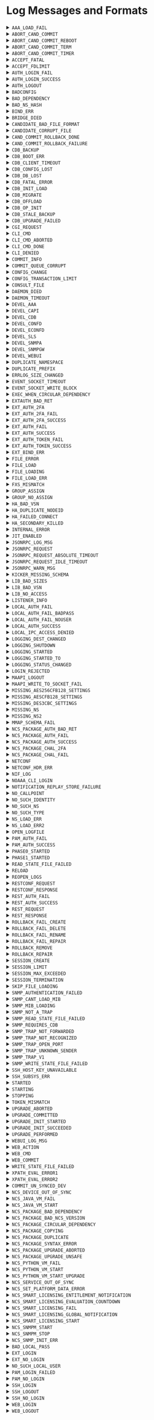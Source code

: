 # Log Messages and Formats


<details>

<summary><code>AAA_LOAD_FAIL</code></summary>

* **Severity**  
  `CRIT`
* **Description**  
  Failed to load the AAA data, it could be that an external db is misbehaving or AAA is mounted/populated badly
* **Format String**  
  `"Failed to load AAA: ~s"`

</details>


<details>

<summary><code>ABORT_CAND_COMMIT</code></summary>

* **Severity**  
  `INFO`
* **Description**  
  Aborting candidate commit, request from user, reverting configuration.
* **Format String**  
  `"Aborting candidate commit, request from user, reverting configuration."`

</details>


<details>

<summary><code>ABORT_CAND_COMMIT_REBOOT</code></summary>

* **Severity**  
  `INFO`
* **Description**  
  ConfD restarted while having a ongoing candidate commit timer, reverting configuration.
* **Format String**  
  `"ConfD restarted while having a ongoing candidate commit timer, reverting configuration."`

</details>


<details>

<summary><code>ABORT_CAND_COMMIT_TERM</code></summary>

* **Severity**  
  `INFO`
* **Description**  
  Candidate commit session terminated, reverting configuration.
* **Format String**  
  `"Candidate commit session terminated, reverting configuration."`

</details>


<details>

<summary><code>ABORT_CAND_COMMIT_TIMER</code></summary>

* **Severity**  
  `INFO`
* **Description**  
  Candidate commit timer expired, reverting configuration.
* **Format String**  
  `"Candidate commit timer expired, reverting configuration."`

</details>


<details>

<summary><code>ACCEPT_FATAL</code></summary>

* **Severity**  
  `CRIT`
* **Description**  
  ConfD encountered an OS-specific error indicating that networking support is unavailable.
* **Format String**  
  `"Fatal error for accept() - ~s"`

</details>


<details>

<summary><code>ACCEPT_FDLIMIT</code></summary>

* **Severity**  
  `CRIT`
* **Description**  
  ConfD failed to accept a connection due to reaching the process or system-wide file descriptor limit.
* **Format String**  
  `"Out of file descriptors for accept() - ~s limit reached"`

</details>


<details>

<summary><code>AUTH_LOGIN_FAIL</code></summary>

* **Severity**  
  `INFO`
* **Description**  
  A user failed to log in to ConfD.
* **Format String**  
  `"login failed via ~s from ~s with ~s: ~s"`

</details>


<details>

<summary><code>AUTH_LOGIN_SUCCESS</code></summary>

* **Severity**  
  `INFO`
* **Description**  
  A user logged into ConfD.
* **Format String**  
  `"logged in via ~s from ~s with ~s using ~s authentication"`

</details>


<details>

<summary><code>AUTH_LOGOUT</code></summary>

* **Severity**  
  `INFO`
* **Description**  
  A user was logged out from ConfD.
* **Format String**  
  `"logged out <~s> user"`

</details>


<details>

<summary><code>BADCONFIG</code></summary>

* **Severity**  
  `CRIT`
* **Description**  
  confd.conf contained bad data.
* **Format String**  
  `"Bad configuration: ~s:~s: ~s"`

</details>


<details>

<summary><code>BAD_DEPENDENCY</code></summary>

* **Severity**  
  `ERR`
* **Description**  
  A dependency was not found
* **Format String**  
  `"The dependency node '~s' for node '~s' in module '~s' does not exist"`

</details>


<details>

<summary><code>BAD_NS_HASH</code></summary>

* **Severity**  
  `CRIT`
* **Description**  
  Two namespaces have the same hash value. The namespace hashvalue MUST be unique.  You can pass the flag --nshash <value> to confdc when linking the .xso files to force another value for the namespace hash.
* **Format String**  
  `"~s"`

</details>


<details>

<summary><code>BIND_ERR</code></summary>

* **Severity**  
  `CRIT`
* **Description**  
  ConfD failed to bind to one of the internally used listen sockets.
* **Format String**  
  `"~s"`

</details>


<details>

<summary><code>BRIDGE_DIED</code></summary>

* **Severity**  
  `ERR`
* **Description**  
  ConfD is configured to start the confd_aaa_bridge and the C program died.
* **Format String**  
  `"confd_aaa_bridge died - ~s"`

</details>


<details>

<summary><code>CANDIDATE_BAD_FILE_FORMAT</code></summary>

* **Severity**  
  `WARNING`
* **Description**  
  The candidate database file has a bad format. The candidate database is reset to the empty database.
* **Format String**  
  `"Bad format found in candidate db file ~s; resetting candidate"`

</details>


<details>

<summary><code>CANDIDATE_CORRUPT_FILE</code></summary>

* **Severity**  
  `WARNING`
* **Description**  
  The candidate database file is corrupt and cannot be read. The candidate database is reset to the empty database.
* **Format String**  
  `"Corrupt candidate db file ~s; resetting candidate"`

</details>


<details>

<summary><code>CAND_COMMIT_ROLLBACK_DONE</code></summary>

* **Severity**  
  `INFO`
* **Description**  
  Candidate commit rollback done
* **Format String**  
  `"Candidate commit rollback done"`

</details>


<details>

<summary><code>CAND_COMMIT_ROLLBACK_FAILURE</code></summary>

* **Severity**  
  `ERR`
* **Description**  
  Failed to rollback candidate commit
* **Format String**  
  `"Failed to rollback candidate commit due to: ~s"`

</details>


<details>

<summary><code>CDB_BACKUP</code></summary>

* **Severity**  
  `INFO`
* **Description**  
  CDB data backed up after migration to a new storage backend.
* **Format String**  
  `"CDB: ~s backed up to ~s"`

</details>


<details>

<summary><code>CDB_BOOT_ERR</code></summary>

* **Severity**  
  `CRIT`
* **Description**  
  CDB failed to start. Some grave error in the cdb data files prevented CDB from starting - a recovery from backup is necessary.
* **Format String**  
  `"CDB boot error: ~s"`

</details>


<details>

<summary><code>CDB_CLIENT_TIMEOUT</code></summary>

* **Severity**  
  `ERR`
* **Description**  
  A CDB client failed to answer within the timeout period. The client will be disconnected.
* **Format String**  
  `"CDB client (~s) timed out, waiting for ~s"`

</details>


<details>

<summary><code>CDB_CONFIG_LOST</code></summary>

* **Severity**  
  `INFO`
* **Description**  
  CDB found it's data files but no schema file. CDB recovers by starting from an empty database.
* **Format String**  
  `"CDB: lost config, deleting DB"`

</details>


<details>

<summary><code>CDB_DB_LOST</code></summary>

* **Severity**  
  `INFO`
* **Description**  
  CDB found it's data schema file but not it's data file. CDB recovers by starting from an empty database.
* **Format String**  
  `"CDB: lost DB, deleting old config"`

</details>


<details>

<summary><code>CDB_FATAL_ERROR</code></summary>

* **Severity**  
  `CRIT`
* **Description**  
  CDB encounterad an unrecoverable error
* **Format String**  
  `"fatal error in CDB: ~s"`

</details>


<details>

<summary><code>CDB_INIT_LOAD</code></summary>

* **Severity**  
  `INFO`
* **Description**  
  CDB is processing an initialization file.
* **Format String**  
  `"CDB load: processing file: ~s"`

</details>


<details>

<summary><code>CDB_MIGRATE</code></summary>

* **Severity**  
  `INFO`
* **Description**  
  CDB data migration to a new storage backend.
* **Format String**  
  `"CDB: migrate ~s to ~s"`

</details>


<details>

<summary><code>CDB_OFFLOAD</code></summary>

* **Severity**  
  `DEBUG`
* **Description**  
  CDB data offload started.
* **Format String**  
  `"CDB: offload ~s from memory"`

</details>


<details>

<summary><code>CDB_OP_INIT</code></summary>

* **Severity**  
  `ERR`
* **Description**  
  The operational DB was deleted and re-initialized (because of upgrade or corrupt file)
* **Format String**  
  `"CDB: Operational DB re-initialized"`

</details>


<details>

<summary><code>CDB_STALE_BACKUP</code></summary>

* **Severity**  
  `INFO`
* **Description**  
  CDB backup data left on disk after migration that can be removed to free up disk space.
* **Format String**  
  `"CDB: ~s backup file(s) occupying ~sMiB, remove to free up disk space: ~s"`

</details>


<details>

<summary><code>CDB_UPGRADE_FAILED</code></summary>

* **Severity**  
  `ERR`
* **Description**  
  Automatic CDB upgrade failed. This means that the data model has been changed in a non-supported way.
* **Format String**  
  `"CDB: Upgrade failed: ~s"`

</details>


<details>

<summary><code>CGI_REQUEST</code></summary>

* **Severity**  
  `INFO`
* **Description**  
  CGI script requested.
* **Format String**  
  `"CGI: '~s' script with method ~s"`

</details>


<details>

<summary><code>CLI_CMD</code></summary>

* **Severity**  
  `INFO`
* **Description**  
  User executed a CLI command.
* **Format String**  
  `"CLI '~s'"`

</details>


<details>

<summary><code>CLI_CMD_ABORTED</code></summary>

* **Severity**  
  `INFO`
* **Description**  
  CLI command aborted.
* **Format String**  
  `"CLI aborted"`

</details>


<details>

<summary><code>CLI_CMD_DONE</code></summary>

* **Severity**  
  `INFO`
* **Description**  
  CLI command finished successfully.
* **Format String**  
  `"CLI done"`

</details>


<details>

<summary><code>CLI_DENIED</code></summary>

* **Severity**  
  `INFO`
* **Description**  
  User was denied to execute a CLI command due to permissions.
* **Format String**  
  `"CLI denied '~s'"`

</details>


<details>

<summary><code>COMMIT_INFO</code></summary>

* **Severity**  
  `INFO`
* **Description**  
  Information about configuration changes committed to the running data store.
* **Format String**  
  `"commit ~s"`

</details>


<details>

<summary><code>COMMIT_QUEUE_CORRUPT</code></summary>

* **Severity**  
  `ERR`
* **Description**  
  Failed to load commit queue. ConfD recovers by starting from an empty commit queue.
* **Format String**  
  `"Resetting commit queue due do inconsistent or corrupt data."`

</details>


<details>

<summary><code>CONFIG_CHANGE</code></summary>

* **Severity**  
  `INFO`
* **Description**  
  A change to ConfD configuration has taken place, e.g., by a reload of the configuration file
* **Format String**  
  `"ConfD configuration change: ~s"`

</details>


<details>

<summary><code>CONFIG_TRANSACTION_LIMIT</code></summary>

* **Severity**  
  `INFO`
* **Description**  
  Configuration transaction limit reached, rejected new transaction request.
* **Format String**  
  `"Configuration transaction limit of type '~s' reached, rejected new transaction request"`

</details>


<details>

<summary><code>CONSULT_FILE</code></summary>

* **Severity**  
  `INFO`
* **Description**  
  ConfD is reading its configuration file.
* **Format String**  
  `"Consulting daemon configuration file ~s"`

</details>


<details>

<summary><code>DAEMON_DIED</code></summary>

* **Severity**  
  `CRIT`
* **Description**  
  An external database daemon closed its control socket.
* **Format String**  
  `"Daemon ~s died"`

</details>


<details>

<summary><code>DAEMON_TIMEOUT</code></summary>

* **Severity**  
  `CRIT`
* **Description**  
  An external database daemon did not respond to a query.
* **Format String**  
  `"Daemon ~s timed out"`

</details>


<details>

<summary><code>DEVEL_AAA</code></summary>

* **Severity**  
  `INFO`
* **Description**  
  Developer aaa log message
* **Format String**  
  `"~s"`

</details>


<details>

<summary><code>DEVEL_CAPI</code></summary>

* **Severity**  
  `INFO`
* **Description**  
  Developer C api log message
* **Format String**  
  `"~s"`

</details>


<details>

<summary><code>DEVEL_CDB</code></summary>

* **Severity**  
  `INFO`
* **Description**  
  Developer CDB log message
* **Format String**  
  `"~s"`

</details>


<details>

<summary><code>DEVEL_CONFD</code></summary>

* **Severity**  
  `INFO`
* **Description**  
  Developer ConfD log message
* **Format String**  
  `"~s"`

</details>


<details>

<summary><code>DEVEL_ECONFD</code></summary>

* **Severity**  
  `INFO`
* **Description**  
  Developer econfd api log message
* **Format String**  
  `"~s"`

</details>


<details>

<summary><code>DEVEL_SLS</code></summary>

* **Severity**  
  `INFO`
* **Description**  
  Developer smartlicensing api log message
* **Format String**  
  `"~s"`

</details>


<details>

<summary><code>DEVEL_SNMPA</code></summary>

* **Severity**  
  `INFO`
* **Description**  
  Developer snmp agent log message
* **Format String**  
  `"~s"`

</details>


<details>

<summary><code>DEVEL_SNMPGW</code></summary>

* **Severity**  
  `INFO`
* **Description**  
  Developer snmp GW log message
* **Format String**  
  `"~s"`

</details>


<details>

<summary><code>DEVEL_WEBUI</code></summary>

* **Severity**  
  `INFO`
* **Description**  
  Developer webui log message
* **Format String**  
  `"~s"`

</details>


<details>

<summary><code>DUPLICATE_NAMESPACE</code></summary>

* **Severity**  
  `CRIT`
* **Description**  
  Duplicate namespace found.
* **Format String**  
  `"The namespace ~s is defined in both module ~s and ~s."`

</details>


<details>

<summary><code>DUPLICATE_PREFIX</code></summary>

* **Severity**  
  `CRIT`
* **Description**  
  Duplicate prefix found.
* **Format String**  
  `"The prefix ~s is defined in both ~s and ~s."`

</details>


<details>

<summary><code>ERRLOG_SIZE_CHANGED</code></summary>

* **Severity**  
  `INFO`
* **Description**  
  Notify change of log size for error log
* **Format String**  
  `"Changing size of error log (~s) to ~s (was ~s)"`

</details>


<details>

<summary><code>EVENT_SOCKET_TIMEOUT</code></summary>

* **Severity**  
  `CRIT`
* **Description**  
  An event notification subscriber did not reply within the configured timeout period
* **Format String**  
  `"Event notification subscriber with bitmask ~s timed out, waiting for ~s"`

</details>


<details>

<summary><code>EVENT_SOCKET_WRITE_BLOCK</code></summary>

* **Severity**  
  `CRIT`
* **Description**  
  Write on an event socket blocked for too long time
* **Format String**  
  `"~s"`

</details>


<details>

<summary><code>EXEC_WHEN_CIRCULAR_DEPENDENCY</code></summary>

* **Severity**  
  `WARNING`
* **Description**  
  An error occurred while evaluating a when-expression.
* **Format String**  
  `"When-expression evaluation error: circular dependency in ~s"`

</details>


<details>

<summary><code>EXTAUTH_BAD_RET</code></summary>

* **Severity**  
  `ERR`
* **Description**  
  Authentication is external and the external program returned badly formatted data.
* **Format String**  
  `"External auth program (user=~s) ret bad output: ~s"`

</details>


<details>

<summary><code>EXT_AUTH_2FA</code></summary>

* **Severity**  
  `INFO`
* **Description**  
  External challenge sent to a user.
* **Format String**  
  `"external challenge sent to ~s from ~s with ~s"`

</details>


<details>

<summary><code>EXT_AUTH_2FA_FAIL</code></summary>

* **Severity**  
  `INFO`
* **Description**  
  External challenge authentication failed for a user.
* **Format String**  
  `"external challenge authentication failed via ~s from ~s with ~s: ~s"`

</details>


<details>

<summary><code>EXT_AUTH_2FA_SUCCESS</code></summary>

* **Severity**  
  `INFO`
* **Description**  
  An external challenge authenticated user logged in.
* **Format String**  
  `"external challenge authentication succeeded via ~s from ~s with ~s, member of groups: ~s~s"`

</details>


<details>

<summary><code>EXT_AUTH_FAIL</code></summary>

* **Severity**  
  `INFO`
* **Description**  
  External authentication failed for a user.
* **Format String**  
  `"external authentication failed via ~s from ~s with ~s: ~s"`

</details>


<details>

<summary><code>EXT_AUTH_SUCCESS</code></summary>

* **Severity**  
  `INFO`
* **Description**  
  An externally authenticated user logged in.
* **Format String**  
  `"external authentication succeeded via ~s from ~s with ~s, member of groups: ~s~s"`

</details>


<details>

<summary><code>EXT_AUTH_TOKEN_FAIL</code></summary>

* **Severity**  
  `INFO`
* **Description**  
  External token authentication failed for a user.
* **Format String**  
  `"external token authentication failed via ~s from ~s with ~s: ~s"`

</details>


<details>

<summary><code>EXT_AUTH_TOKEN_SUCCESS</code></summary>

* **Severity**  
  `INFO`
* **Description**  
  An externally token authenticated user logged in.
* **Format String**  
  `"external token authentication succeeded via ~s from ~s with ~s, member of groups: ~s~s"`

</details>


<details>

<summary><code>EXT_BIND_ERR</code></summary>

* **Severity**  
  `CRIT`
* **Description**  
  ConfD failed to bind to one of the externally visible listen sockets.
* **Format String**  
  `"~s"`

</details>


<details>

<summary><code>FILE_ERROR</code></summary>

* **Severity**  
  `CRIT`
* **Description**  
  File error
* **Format String**  
  `"~s: ~s"`

</details>


<details>

<summary><code>FILE_LOAD</code></summary>

* **Severity**  
  `DEBUG`
* **Description**  
  System loaded a file.
* **Format String**  
  `"Loaded file ~s"`

</details>


<details>

<summary><code>FILE_LOADING</code></summary>

* **Severity**  
  `DEBUG`
* **Description**  
  System starts to load a file.
* **Format String**  
  `"Loading file ~s"`

</details>


<details>

<summary><code>FILE_LOAD_ERR</code></summary>

* **Severity**  
  `CRIT`
* **Description**  
  System tried to load a file in its load path and failed.
* **Format String**  
  `"Failed to load file ~s: ~s"`

</details>


<details>

<summary><code>FXS_MISMATCH</code></summary>

* **Severity**  
  `ERR`
* **Description**  
  A secondary connected to a primary where the fxs files are different
* **Format String**  
  `"Fxs mismatch, secondary is not allowed"`

</details>


<details>

<summary><code>GROUP_ASSIGN</code></summary>

* **Severity**  
  `INFO`
* **Description**  
  A user was assigned to a set of groups.
* **Format String**  
  `"assigned to groups: ~s"`

</details>


<details>

<summary><code>GROUP_NO_ASSIGN</code></summary>

* **Severity**  
  `INFO`
* **Description**  
  A user was logged in but wasn't assigned to any groups at all.
* **Format String**  
  `"Not assigned to any groups - all access is denied"`

</details>


<details>

<summary><code>HA_BAD_VSN</code></summary>

* **Severity**  
  `ERR`
* **Description**  
  A secondary connected to a primary with an incompatible HA protocol version
* **Format String**  
  `"Incompatible HA version (~s, expected ~s), secondary is not allowed"`

</details>


<details>

<summary><code>HA_DUPLICATE_NODEID</code></summary>

* **Severity**  
  `ERR`
* **Description**  
  A secondary arrived with a node id which already exists
* **Format String**  
  `"Nodeid ~s already exists"`

</details>


<details>

<summary><code>HA_FAILED_CONNECT</code></summary>

* **Severity**  
  `ERR`
* **Description**  
  An attempted library become secondary call failed because the secondary couldn't connect to the primary
* **Format String**  
  `"Failed to connect to primary: ~s"`

</details>


<details>

<summary><code>HA_SECONDARY_KILLED</code></summary>

* **Severity**  
  `ERR`
* **Description**  
  A secondary node didn't produce its ticks
* **Format String**  
  `"Secondary ~s killed due to no ticks"`

</details>


<details>

<summary><code>INTERNAL_ERROR</code></summary>

* **Severity**  
  `CRIT`
* **Description**  
  A ConfD internal error - should be reported to support@tail-f.com.
* **Format String**  
  `"Internal error: ~s"`

</details>


<details>

<summary><code>JIT_ENABLED</code></summary>

* **Severity**  
  `INFO`
* **Description**  
  Show if JIT is enabled.
* **Format String**  
  `"JIT ~s"`

</details>


<details>

<summary><code>JSONRPC_LOG_MSG</code></summary>

* **Severity**  
  `INFO`
* **Description**  
  JSON-RPC traffic log message
* **Format String**  
  `"JSON-RPC traffic log: ~s"`

</details>


<details>

<summary><code>JSONRPC_REQUEST</code></summary>

* **Severity**  
  `INFO`
* **Description**  
  JSON-RPC method requested.
* **Format String**  
  `"JSON-RPC: '~s' with JSON params ~s"`

</details>


<details>

<summary><code>JSONRPC_REQUEST_ABSOLUTE_TIMEOUT</code></summary>

* **Severity**  
  `INFO`
* **Description**  
  JSON-RPC absolute timeout.
* **Format String**  
  `"Stopping session due to absolute timeout: ~s"`

</details>


<details>

<summary><code>JSONRPC_REQUEST_IDLE_TIMEOUT</code></summary>

* **Severity**  
  `INFO`
* **Description**  
  JSON-RPC idle timeout.
* **Format String**  
  `"Stopping session due to idle timeout: ~s"`

</details>


<details>

<summary><code>JSONRPC_WARN_MSG</code></summary>

* **Severity**  
  `WARNING`
* **Description**  
  JSON-RPC warning message
* **Format String**  
  `"JSON-RPC warning: ~s"`

</details>


<details>

<summary><code>KICKER_MISSING_SCHEMA</code></summary>

* **Severity**  
  `INFO`
* **Description**  
  Failed to load kicker schema
* **Format String**  
  `"Failed to load kicker schema"`

</details>


<details>

<summary><code>LIB_BAD_SIZES</code></summary>

* **Severity**  
  `ERR`
* **Description**  
  An application connecting to ConfD used a library version that can't handle the depth and number of keys used by the data model.
* **Format String**  
  `"Got connect from library with insufficient keypath depth/keys support (~s/~s, needs ~s/~s)"`

</details>


<details>

<summary><code>LIB_BAD_VSN</code></summary>

* **Severity**  
  `ERR`
* **Description**  
  An application connecting to ConfD used a library version that doesn't match the ConfD version (e.g. old version of the client library).
* **Format String**  
  `"Got library connect from wrong version (~s, expected ~s)"`

</details>


<details>

<summary><code>LIB_NO_ACCESS</code></summary>

* **Severity**  
  `ERR`
* **Description**  
  Access check failure occurred when an application connected to ConfD.
* **Format String**  
  `"Got library connect with failed access check: ~s"`

</details>


<details>

<summary><code>LISTENER_INFO</code></summary>

* **Severity**  
  `INFO`
* **Description**  
  ConfD starts or stops to listen for incoming connections.
* **Format String**  
  `"~s to listen for ~s on ~s:~s"`

</details>


<details>

<summary><code>LOCAL_AUTH_FAIL</code></summary>

* **Severity**  
  `INFO`
* **Description**  
  Authentication for a locally configured user failed.
* **Format String**  
  `"local authentication failed via ~s from ~s with ~s: ~s"`

</details>


<details>

<summary><code>LOCAL_AUTH_FAIL_BADPASS</code></summary>

* **Severity**  
  `INFO`
* **Description**  
  Authentication for a locally configured user failed due to providing bad password.
* **Format String**  
  `"local authentication failed via ~s from ~s with ~s: ~s"`

</details>


<details>

<summary><code>LOCAL_AUTH_FAIL_NOUSER</code></summary>

* **Severity**  
  `INFO`
* **Description**  
  Authentication for a locally configured user failed due to user not found.
* **Format String**  
  `"local authentication failed via ~s from ~s with ~s: ~s"`

</details>


<details>

<summary><code>LOCAL_AUTH_SUCCESS</code></summary>

* **Severity**  
  `INFO`
* **Description**  
  A locally authenticated user logged in.
* **Format String**  
  `"local authentication succeeded via ~s from ~s with ~s, member of groups: ~s"`

</details>


<details>

<summary><code>LOCAL_IPC_ACCESS_DENIED</code></summary>

* **Severity**  
  `INFO`
* **Description**  
  Local IPC access denied for user.
* **Format String**  
  `"Local IPC access denied for user ~s connecting from ~s"`

</details>


<details>

<summary><code>LOGGING_DEST_CHANGED</code></summary>

* **Severity**  
  `INFO`
* **Description**  
  The target logfile will change to another file
* **Format String**  
  `"Changing destination of ~s log to ~s"`

</details>


<details>

<summary><code>LOGGING_SHUTDOWN</code></summary>

* **Severity**  
  `INFO`
* **Description**  
  Logging subsystem terminating
* **Format String**  
  `"Daemon logging terminating, reason: ~s"`

</details>


<details>

<summary><code>LOGGING_STARTED</code></summary>

* **Severity**  
  `INFO`
* **Description**  
  Logging subsystem started
* **Format String**  
  `"Daemon logging started"`

</details>


<details>

<summary><code>LOGGING_STARTED_TO</code></summary>

* **Severity**  
  `INFO`
* **Description**  
  Write logs for a subsystem to a specific file
* **Format String**  
  `"Writing ~s log to ~s"`

</details>


<details>

<summary><code>LOGGING_STATUS_CHANGED</code></summary>

* **Severity**  
  `INFO`
* **Description**  
  Notify a change of logging status (enabled/disabled) for a subsystem
* **Format String**  
  `"~s ~s log"`

</details>


<details>

<summary><code>LOGIN_REJECTED</code></summary>

* **Severity**  
  `INFO`
* **Description**  
  Authentication for a user was rejected by application callback.
* **Format String**  
  `"~s"`

</details>


<details>

<summary><code>MAAPI_LOGOUT</code></summary>

* **Severity**  
  `INFO`
* **Description**  
  A maapi user was logged out.
* **Format String**  
  `"Logged out from maapi ctx=~s (~s)"`

</details>


<details>

<summary><code>MAAPI_WRITE_TO_SOCKET_FAIL</code></summary>

* **Severity**  
  `INFO`
* **Description**  
  maapi failed to write to a socket.
* **Format String**  
  `"maapi server failed to write to a socket. Op: ~s Ecode: ~s Error: ~s~s"`

</details>


<details>

<summary><code>MISSING_AES256CFB128_SETTINGS</code></summary>

* **Severity**  
  `ERR`
* **Description**  
  AES256CFB128 keys were not found in confd.conf
* **Format String**  
  `"AES256CFB128 keys were not found in confd.conf"`

</details>


<details>

<summary><code>MISSING_AESCFB128_SETTINGS</code></summary>

* **Severity**  
  `ERR`
* **Description**  
  AESCFB128 keys were not found in confd.conf
* **Format String**  
  `"AESCFB128 keys were not found in confd.conf"`

</details>


<details>

<summary><code>MISSING_DES3CBC_SETTINGS</code></summary>

* **Severity**  
  `ERR`
* **Description**  
  DES3CBC keys were not found in confd.conf
* **Format String**  
  `"DES3CBC keys were not found in confd.conf"`

</details>


<details>

<summary><code>MISSING_NS</code></summary>

* **Severity**  
  `CRIT`
* **Description**  
  While validating the consistency of the config - a required namespace was missing.
* **Format String**  
  `"The namespace ~s could not be found in the loadPath."`

</details>


<details>

<summary><code>MISSING_NS2</code></summary>

* **Severity**  
  `CRIT`
* **Description**  
  While validating the consistency of the config - a required namespace was missing.
* **Format String**  
  `"The namespace ~s (referenced by ~s) could not be found in the loadPath."`

</details>


<details>

<summary><code>MMAP_SCHEMA_FAIL</code></summary>

* **Severity**  
  `ERR`
* **Description**  
  Failed to setup the shared memory schema
* **Format String**  
  `"Failed to setup the shared memory schema"`

</details>


<details>

<summary><code>NCS_PACKAGE_AUTH_BAD_RET</code></summary>

* **Severity**  
  `ERR`
* **Description**  
  Package authentication program returned badly formatted data.
* **Format String**  
  `"package authentication using ~s program ret bad output: ~s"`

</details>


<details>

<summary><code>NCS_PACKAGE_AUTH_FAIL</code></summary>

* **Severity**  
  `INFO`
* **Description**  
  Package authentication failed.
* **Format String**  
  `"package authentication using ~s failed via ~s from ~s with ~s: ~s"`

</details>


<details>

<summary><code>NCS_PACKAGE_AUTH_SUCCESS</code></summary>

* **Severity**  
  `INFO`
* **Description**  
  A package authenticated user logged in.
* **Format String**  
  `"package authentication using ~s succeeded via ~s from ~s with ~s, member of groups: ~s~s"`

</details>


<details>

<summary><code>NCS_PACKAGE_CHAL_2FA</code></summary>

* **Severity**  
  `INFO`
* **Description**  
  Package authentication challenge sent to a user.
* **Format String**  
  `"package authentication challenge sent to ~s from ~s with ~s"`

</details>


<details>

<summary><code>NCS_PACKAGE_CHAL_FAIL</code></summary>

* **Severity**  
  `INFO`
* **Description**  
  Package authentication challenge failed.
* **Format String**  
  `"package authentication challenge using ~s failed via ~s from ~s with ~s: ~s"`

</details>


<details>

<summary><code>NETCONF</code></summary>

* **Severity**  
  `INFO`
* **Description**  
  NETCONF traffic log message
* **Format String**  
  `"~s"`

</details>


<details>

<summary><code>NETCONF_HDR_ERR</code></summary>

* **Severity**  
  `ERR`
* **Description**  
  The cleartext header indicating user and groups was badly formatted.
* **Format String**  
  `"Got bad NETCONF TCP header"`

</details>


<details>

<summary><code>NIF_LOG</code></summary>

* **Severity**  
  `INFO`
* **Description**  
  Log message from NIF code.
* **Format String**  
  `"~s: ~s"`

</details>


<details>

<summary><code>NOAAA_CLI_LOGIN</code></summary>

* **Severity**  
  `INFO`
* **Description**  
  A user used the --noaaa flag to confd_cli
* **Format String**  
  `"logged in from the CLI with aaa disabled"`

</details>


<details>

<summary><code>NOTIFICATION_REPLAY_STORE_FAILURE</code></summary>

* **Severity**  
  `CRIT`
* **Description**  
  A failure occurred in the builtin notification replay store
* **Format String**  
  `"~s"`

</details>


<details>

<summary><code>NO_CALLPOINT</code></summary>

* **Severity**  
  `CRIT`
* **Description**  
  ConfD tried to populate an XML tree but no code had registered under the relevant callpoint.
* **Format String**  
  `"no registration found for callpoint ~s of type=~s"`

</details>


<details>

<summary><code>NO_SUCH_IDENTITY</code></summary>

* **Severity**  
  `CRIT`
* **Description**  
  The fxs file with the base identity is not loaded
* **Format String**  
  `"The identity ~s in namespace ~s refers to a non-existing base identity ~s in namespace ~s"`

</details>


<details>

<summary><code>NO_SUCH_NS</code></summary>

* **Severity**  
  `CRIT`
* **Description**  
  A nonexistent namespace was referred to. Typically this means that a .fxs was missing from the loadPath.
* **Format String**  
  `"No such namespace ~s, used by ~s"`

</details>


<details>

<summary><code>NO_SUCH_TYPE</code></summary>

* **Severity**  
  `CRIT`
* **Description**  
  A nonexistent type was referred to from a ns. Typically this means that a bad version of an .fxs file was found in the loadPath.
* **Format String**  
  `"No such simpleType '~s' in ~s, used by ~s"`

</details>


<details>

<summary><code>NS_LOAD_ERR</code></summary>

* **Severity**  
  `CRIT`
* **Description**  
  System tried to process a loaded namespace and failed.
* **Format String**  
  `"Failed to process namespace ~s: ~s"`

</details>


<details>

<summary><code>NS_LOAD_ERR2</code></summary>

* **Severity**  
  `CRIT`
* **Description**  
  System tried to process a loaded namespace and failed.
* **Format String**  
  `"Failed to process namespaces: ~s"`

</details>


<details>

<summary><code>OPEN_LOGFILE</code></summary>

* **Severity**  
  `INFO`
* **Description**  
  Indicate target file for certain type of logging
* **Format String**  
  `"Logging subsystem, opening log file '~s' for ~s"`

</details>


<details>

<summary><code>PAM_AUTH_FAIL</code></summary>

* **Severity**  
  `INFO`
* **Description**  
  A user failed to authenticate through PAM.
* **Format String**  
  `"PAM authentication failed via ~s from ~s with ~s: phase ~s, ~s"`

</details>


<details>

<summary><code>PAM_AUTH_SUCCESS</code></summary>

* **Severity**  
  `INFO`
* **Description**  
  A PAM authenticated user logged in.
* **Format String**  
  `"pam authentication succeeded via ~s from ~s with ~s"`

</details>


<details>

<summary><code>PHASE0_STARTED</code></summary>

* **Severity**  
  `INFO`
* **Description**  
  ConfD has just started its start phase 0.
* **Format String**  
  `"ConfD phase0 started"`

</details>


<details>

<summary><code>PHASE1_STARTED</code></summary>

* **Severity**  
  `INFO`
* **Description**  
  ConfD has just started its start phase 1.
* **Format String**  
  `"ConfD phase1 started"`

</details>


<details>

<summary><code>READ_STATE_FILE_FAILED</code></summary>

* **Severity**  
  `CRIT`
* **Description**  
  Reading of a state file failed
* **Format String**  
  `"Reading state file failed: ~s: ~s (~s)"`

</details>


<details>

<summary><code>RELOAD</code></summary>

* **Severity**  
  `INFO`
* **Description**  
  Reload of daemon configuration has been initiated.
* **Format String**  
  `"Reloading daemon configuration."`

</details>


<details>

<summary><code>REOPEN_LOGS</code></summary>

* **Severity**  
  `INFO`
* **Description**  
  Logging subsystem, reopening log files
* **Format String**  
  `"Logging subsystem, reopening log files"`

</details>


<details>

<summary><code>RESTCONF_REQUEST</code></summary>

* **Severity**  
  `INFO`
* **Description**  
  RESTCONF request
* **Format String**  
  `"RESTCONF: request with ~s: ~s"`

</details>


<details>

<summary><code>RESTCONF_RESPONSE</code></summary>

* **Severity**  
  `INFO`
* **Description**  
  RESTCONF response
* **Format String**  
  `"RESTCONF: response with ~s: ~s duration ~s us"`

</details>


<details>

<summary><code>REST_AUTH_FAIL</code></summary>

* **Severity**  
  `INFO`
* **Description**  
  Rest authentication for a user failed.
* **Format String**  
  `"rest authentication failed from ~s"`

</details>


<details>

<summary><code>REST_AUTH_SUCCESS</code></summary>

* **Severity**  
  `INFO`
* **Description**  
  A rest authenticated user logged in.
* **Format String**  
  `"rest authentication succeeded from ~s , member of groups: ~s"`

</details>


<details>

<summary><code>REST_REQUEST</code></summary>

* **Severity**  
  `INFO`
* **Description**  
  REST request
* **Format String**  
  `"REST: request with ~s: ~s"`

</details>


<details>

<summary><code>REST_RESPONSE</code></summary>

* **Severity**  
  `INFO`
* **Description**  
  REST response
* **Format String**  
  `"REST: response with ~s: ~s duration ~s ms"`

</details>


<details>

<summary><code>ROLLBACK_FAIL_CREATE</code></summary>

* **Severity**  
  `ERR`
* **Description**  
  Error while creating rollback file.
* **Format String**  
  `"Error while creating rollback file: ~s: ~s"`

</details>


<details>

<summary><code>ROLLBACK_FAIL_DELETE</code></summary>

* **Severity**  
  `ERR`
* **Description**  
  Failed to delete rollback file.
* **Format String**  
  `"Failed to delete rollback file ~s: ~s"`

</details>


<details>

<summary><code>ROLLBACK_FAIL_RENAME</code></summary>

* **Severity**  
  `ERR`
* **Description**  
  Failed to rename rollback file.
* **Format String**  
  `"Failed to rename rollback file ~s to ~s: ~s"`

</details>


<details>

<summary><code>ROLLBACK_FAIL_REPAIR</code></summary>

* **Severity**  
  `ERR`
* **Description**  
  Failed to repair rollback files.
* **Format String**  
  `"Failed to repair rollback files."`

</details>


<details>

<summary><code>ROLLBACK_REMOVE</code></summary>

* **Severity**  
  `INFO`
* **Description**  
  Found half created rollback0 file - removing and creating new.
* **Format String**  
  `"Found half created rollback0 file - removing and creating new"`

</details>


<details>

<summary><code>ROLLBACK_REPAIR</code></summary>

* **Severity**  
  `INFO`
* **Description**  
  Found half created rollback0 file - repairing.
* **Format String**  
  `"Found half created rollback0 file - repairing"`

</details>


<details>

<summary><code>SESSION_CREATE</code></summary>

* **Severity**  
  `INFO`
* **Description**  
  A new user session was created
* **Format String**  
  `"created new session via ~s from ~s with ~s"`

</details>


<details>

<summary><code>SESSION_LIMIT</code></summary>

* **Severity**  
  `INFO`
* **Description**  
  Session limit reached, rejected new session request.
* **Format String**  
  `"Session limit of type '~s' reached, rejected new session request"`

</details>


<details>

<summary><code>SESSION_MAX_EXCEEDED</code></summary>

* **Severity**  
  `INFO`
* **Description**  
  A user failed to create a new user sessions due to exceeding sessions limits
* **Format String**  
  `"could not create new session via ~s from ~s with ~s due to session limits"`

</details>


<details>

<summary><code>SESSION_TERMINATION</code></summary>

* **Severity**  
  `INFO`
* **Description**  
  A user session was terminated due to specified reason
* **Format String**  
  `"terminated session (reason: ~s)"`

</details>


<details>

<summary><code>SKIP_FILE_LOADING</code></summary>

* **Severity**  
  `DEBUG`
* **Description**  
  System skips a file.
* **Format String**  
  `"Skipping file ~s: ~s"`

</details>


<details>

<summary><code>SNMP_AUTHENTICATION_FAILED</code></summary>

* **Severity**  
  `INFO`
* **Description**  
  An SNMP authentication failed.
* **Format String**  
  `"SNMP authentication failed: ~s"`

</details>


<details>

<summary><code>SNMP_CANT_LOAD_MIB</code></summary>

* **Severity**  
  `CRIT`
* **Description**  
  The SNMP Agent failed to load a MIB file
* **Format String**  
  `"Can't load MIB file: ~s"`

</details>


<details>

<summary><code>SNMP_MIB_LOADING</code></summary>

* **Severity**  
  `DEBUG`
* **Description**  
  SNMP Agent loading a MIB file
* **Format String**  
  `"Loading MIB: ~s"`

</details>


<details>

<summary><code>SNMP_NOT_A_TRAP</code></summary>

* **Severity**  
  `INFO`
* **Description**  
  An UDP package was received on the trap receiving port, but it's not an SNMP trap.
* **Format String**  
  `"SNMP gateway: Non-trap received from ~s"`

</details>


<details>

<summary><code>SNMP_READ_STATE_FILE_FAILED</code></summary>

* **Severity**  
  `CRIT`
* **Description**  
  Read SNMP agent state file failed
* **Format String**  
  `"Read state file failed: ~s: ~s"`

</details>


<details>

<summary><code>SNMP_REQUIRES_CDB</code></summary>

* **Severity**  
  `WARNING`
* **Description**  
  The SNMP agent requires CDB to be enabled in order to be started.
* **Format String**  
  `"Can't start SNMP. CDB is not enabled"`

</details>


<details>

<summary><code>SNMP_TRAP_NOT_FORWARDED</code></summary>

* **Severity**  
  `INFO`
* **Description**  
  An SNMP trap was to be forwarded, but couldn't be.
* **Format String**  
  `"SNMP gateway: Can't forward trap from ~s; ~s"`

</details>


<details>

<summary><code>SNMP_TRAP_NOT_RECOGNIZED</code></summary>

* **Severity**  
  `INFO`
* **Description**  
  An SNMP trap was received on the trap receiving port, but its definition is not known
* **Format String**  
  `"SNMP gateway: Can't forward trap with OID ~s from ~s; There is no notification with this OID in the loaded models."`

</details>


<details>

<summary><code>SNMP_TRAP_OPEN_PORT</code></summary>

* **Severity**  
  `ERR`
* **Description**  
  The port for listening to SNMP traps could not be opened.
* **Format String**  
  `"SNMP gateway: Can't open trap listening port ~s: ~s"`

</details>


<details>

<summary><code>SNMP_TRAP_UNKNOWN_SENDER</code></summary>

* **Severity**  
  `INFO`
* **Description**  
  An SNMP trap was to be forwarded, but the sender was not listed in confd.conf.
* **Format String**  
  `"SNMP gateway: Not forwarding trap from ~s; the sender is not recognized"`

</details>


<details>

<summary><code>SNMP_TRAP_V1</code></summary>

* **Severity**  
  `INFO`
* **Description**  
  An SNMP v1 trap was received on the trap receiving port, but forwarding v1 traps is not supported.
* **Format String**  
  `"SNMP gateway: V1 trap received from ~s"`

</details>


<details>

<summary><code>SNMP_WRITE_STATE_FILE_FAILED</code></summary>

* **Severity**  
  `WARNING`
* **Description**  
  Write SNMP agent state file failed
* **Format String**  
  `"Write state file failed: ~s: ~s"`

</details>


<details>

<summary><code>SSH_HOST_KEY_UNAVAILABLE</code></summary>

* **Severity**  
  `ERR`
* **Description**  
  No SSH host keys available.
* **Format String**  
  `"No SSH host keys available"`

</details>


<details>

<summary><code>SSH_SUBSYS_ERR</code></summary>

* **Severity**  
  `INFO`
* **Description**  
  Typically errors where the client doesn't properly send the \"subsystem\" command.
* **Format String**  
  `"ssh protocol subsys - ~s"`

</details>


<details>

<summary><code>STARTED</code></summary>

* **Severity**  
  `INFO`
* **Description**  
  ConfD has started.
* **Format String**  
  `"ConfD started vsn: ~s"`

</details>


<details>

<summary><code>STARTING</code></summary>

* **Severity**  
  `INFO`
* **Description**  
  ConfD is starting.
* **Format String**  
  `"Starting ConfD vsn: ~s"`

</details>


<details>

<summary><code>STOPPING</code></summary>

* **Severity**  
  `INFO`
* **Description**  
  ConfD is stopping (due to e.g. confd --stop).
* **Format String**  
  `"ConfD stopping (~s)"`

</details>


<details>

<summary><code>TOKEN_MISMATCH</code></summary>

* **Severity**  
  `ERR`
* **Description**  
  A secondary connected to a primary with a bad auth token
* **Format String**  
  `"Token mismatch, secondary is not allowed"`

</details>


<details>

<summary><code>UPGRADE_ABORTED</code></summary>

* **Severity**  
  `INFO`
* **Description**  
  In-service upgrade was aborted.
* **Format String**  
  `"Upgrade aborted"`

</details>


<details>

<summary><code>UPGRADE_COMMITTED</code></summary>

* **Severity**  
  `INFO`
* **Description**  
  In-service upgrade was committed.
* **Format String**  
  `"Upgrade committed"`

</details>


<details>

<summary><code>UPGRADE_INIT_STARTED</code></summary>

* **Severity**  
  `INFO`
* **Description**  
  In-service upgrade initialization has started.
* **Format String**  
  `"Upgrade init started"`

</details>


<details>

<summary><code>UPGRADE_INIT_SUCCEEDED</code></summary>

* **Severity**  
  `INFO`
* **Description**  
  In-service upgrade initialization succeeded.
* **Format String**  
  `"Upgrade init succeeded"`

</details>


<details>

<summary><code>UPGRADE_PERFORMED</code></summary>

* **Severity**  
  `INFO`
* **Description**  
  In-service upgrade has been performed (not committed yet).
* **Format String**  
  `"Upgrade performed"`

</details>


<details>

<summary><code>WEBUI_LOG_MSG</code></summary>

* **Severity**  
  `INFO`
* **Description**  
  WebUI access log message
* **Format String**  
  `"WebUI access log: ~s"`

</details>


<details>

<summary><code>WEB_ACTION</code></summary>

* **Severity**  
  `INFO`
* **Description**  
  User executed a Web UI action.
* **Format String**  
  `"WebUI action '~s'"`

</details>


<details>

<summary><code>WEB_CMD</code></summary>

* **Severity**  
  `INFO`
* **Description**  
  User executed a Web UI command.
* **Format String**  
  `"WebUI cmd '~s'"`

</details>


<details>

<summary><code>WEB_COMMIT</code></summary>

* **Severity**  
  `INFO`
* **Description**  
  User performed Web UI commit.
* **Format String**  
  `"WebUI commit ~s"`

</details>


<details>

<summary><code>WRITE_STATE_FILE_FAILED</code></summary>

* **Severity**  
  `CRIT`
* **Description**  
  Writing of a state file failed
* **Format String**  
  `"Writing state file failed: ~s: ~s (~s)"`

</details>


<details>

<summary><code>XPATH_EVAL_ERROR1</code></summary>

* **Severity**  
  `WARNING`
* **Description**  
  An error occurred while evaluating an XPath expression.
* **Format String**  
  `"XPath evaluation error: ~s for ~s"`

</details>


<details>

<summary><code>XPATH_EVAL_ERROR2</code></summary>

* **Severity**  
  `WARNING`
* **Description**  
  An error occurred while evaluating an XPath expression.
* **Format String**  
  `"XPath evaluation error: '~s' resulted in ~s for ~s"`

</details>


<details>

<summary><code>COMMIT_UN_SYNCED_DEV</code></summary>

* **Severity**  
  `INFO`
* **Description**  
  Data was committed toward a device with bad or unknown sync state
* **Format String**  
  `"Committed data towards device ~s which is out of sync"`

</details>


<details>

<summary><code>NCS_DEVICE_OUT_OF_SYNC</code></summary>

* **Severity**  
  `INFO`
* **Description**  
  A check-sync action reported out-of-sync for a device
* **Format String**  
  `"NCS device-out-of-sync Device '~s' Info '~s'"`

</details>


<details>

<summary><code>NCS_JAVA_VM_FAIL</code></summary>

* **Severity**  
  `ERR`
* **Description**  
  The NCS Java VM failure/timeout
* **Format String**  
  `"The NCS Java VM ~s"`

</details>


<details>

<summary><code>NCS_JAVA_VM_START</code></summary>

* **Severity**  
  `INFO`
* **Description**  
  Starting the NCS Java VM
* **Format String**  
  `"Starting the NCS Java VM"`

</details>


<details>

<summary><code>NCS_PACKAGE_BAD_DEPENDENCY</code></summary>

* **Severity**  
  `CRIT`
* **Description**  
  Bad NCS package dependency
* **Format String**  
  `"Failed to load NCS package: ~s; required package ~s of version ~s is not present (found ~s)"`

</details>


<details>

<summary><code>NCS_PACKAGE_BAD_NCS_VERSION</code></summary>

* **Severity**  
  `CRIT`
* **Description**  
  Bad NCS version for package
* **Format String**  
  `"Failed to load NCS package: ~s; requires NCS version ~s"`

</details>


<details>

<summary><code>NCS_PACKAGE_CIRCULAR_DEPENDENCY</code></summary>

* **Severity**  
  `CRIT`
* **Description**  
  Circular NCS package dependency
* **Format String**  
  `"Failed to load NCS package: ~s; circular dependency found"`

</details>


<details>

<summary><code>NCS_PACKAGE_COPYING</code></summary>

* **Severity**  
  `DEBUG`
* **Description**  
  A package is copied from the load path to private directory
* **Format String**  
  `"Copying NCS package from ~s to ~s"`

</details>


<details>

<summary><code>NCS_PACKAGE_DUPLICATE</code></summary>

* **Severity**  
  `CRIT`
* **Description**  
  Duplicate package found
* **Format String**  
  `"Failed to load duplicate NCS package ~s: (~s)"`

</details>


<details>

<summary><code>NCS_PACKAGE_SYNTAX_ERROR</code></summary>

* **Severity**  
  `CRIT`
* **Description**  
  Syntax error in package file
* **Format String**  
  `"Failed to load NCS package: ~s; syntax error in package file"`

</details>


<details>

<summary><code>NCS_PACKAGE_UPGRADE_ABORTED</code></summary>

* **Severity**  
  `CRIT`
* **Description**  
  The CDB upgrade was aborted implying that CDB is untouched. However the package state is changed
* **Format String**  
  `"NCS package upgrade failed with reason '~s'"`

</details>


<details>

<summary><code>NCS_PACKAGE_UPGRADE_UNSAFE</code></summary>

* **Severity**  
  `CRIT`
* **Description**  
  Package upgrade has been aborted due to warnings.
* **Format String**  
  `"NCS package upgrade has been aborted due to warnings:\n~s"`

</details>


<details>

<summary><code>NCS_PYTHON_VM_FAIL</code></summary>

* **Severity**  
  `ERR`
* **Description**  
  The NCS Python VM failure/timeout
* **Format String**  
  `"The NCS Python VM ~s"`

</details>


<details>

<summary><code>NCS_PYTHON_VM_START</code></summary>

* **Severity**  
  `INFO`
* **Description**  
  Starting the named NCS Python VM
* **Format String**  
  `"Starting the NCS Python VM ~s"`

</details>


<details>

<summary><code>NCS_PYTHON_VM_START_UPGRADE</code></summary>

* **Severity**  
  `INFO`
* **Description**  
  Starting a Python VM to run upgrade code
* **Format String**  
  `"Starting upgrade of NCS Python package ~s"`

</details>


<details>

<summary><code>NCS_SERVICE_OUT_OF_SYNC</code></summary>

* **Severity**  
  `INFO`
* **Description**  
  A check-sync action reported out-of-sync for a service
* **Format String**  
  `"NCS service-out-of-sync Service '~s' Info '~s'"`

</details>


<details>

<summary><code>NCS_SET_PLATFORM_DATA_ERROR</code></summary>

* **Severity**  
  `ERR`
* **Description**  
  The device failed to set the platform operational data at connect
* **Format String**  
  `"NCS Device '~s' failed to set platform data Info '~s'"`

</details>


<details>

<summary><code>NCS_SMART_LICENSING_ENTITLEMENT_NOTIFICATION</code></summary>

* **Severity**  
  `INFO`
* **Description**  
  Smart Licensing Entitlement Notification
* **Format String**  
  `"Smart Licensing Entitlement Notification: ~s"`

</details>


<details>

<summary><code>NCS_SMART_LICENSING_EVALUATION_COUNTDOWN</code></summary>

* **Severity**  
  `INFO`
* **Description**  
  Smart Licensing evaluation time remaining
* **Format String**  
  `"Smart Licensing evaluation time remaining: ~s"`

</details>


<details>

<summary><code>NCS_SMART_LICENSING_FAIL</code></summary>

* **Severity**  
  `INFO`
* **Description**  
  The NCS Smart Licensing Java VM failure/timeout
* **Format String**  
  `"The NCS Smart Licensing Java VM ~s"`

</details>


<details>

<summary><code>NCS_SMART_LICENSING_GLOBAL_NOTIFICATION</code></summary>

* **Severity**  
  `INFO`
* **Description**  
  Smart Licensing Global Notification
* **Format String**  
  `"Smart Licensing Global Notification: ~s"`

</details>


<details>

<summary><code>NCS_SMART_LICENSING_START</code></summary>

* **Severity**  
  `INFO`
* **Description**  
  Starting the NCS Smart Licensing Java VM
* **Format String**  
  `"Starting the NCS Smart Licensing Java VM"`

</details>


<details>

<summary><code>NCS_SNMPM_START</code></summary>

* **Severity**  
  `INFO`
* **Description**  
  Starting the NCS SNMP manager component
* **Format String**  
  `"Starting the NCS SNMP manager component"`

</details>


<details>

<summary><code>NCS_SNMPM_STOP</code></summary>

* **Severity**  
  `INFO`
* **Description**  
  The NCS SNMP manager component has been stopped
* **Format String**  
  `"The NCS SNMP manager component has been stopped"`

</details>


<details>

<summary><code>NCS_SNMP_INIT_ERR</code></summary>

* **Severity**  
  `INFO`
* **Description**  
  Failed to locate snmp_init.xml in loadpath
* **Format String**  
  `"Failed to locate snmp_init.xml in loadpath ~s"`

</details>


<details>

<summary><code>BAD_LOCAL_PASS</code></summary>

* **Severity**  
  `INFO`
* **Description**  
  A locally configured user provided a bad password.
* **Format String**  
  `"Provided bad password"`

</details>


<details>

<summary><code>EXT_LOGIN</code></summary>

* **Severity**  
  `INFO`
* **Description**  
  An externally authenticated user logged in.
* **Format String**  
  `"Logged in over ~s using externalauth, member of groups: ~s~s"`

</details>


<details>

<summary><code>EXT_NO_LOGIN</code></summary>

* **Severity**  
  `INFO`
* **Description**  
  External authentication failed for a user.
* **Format String**  
  `"failed to login using externalauth: ~s"`

</details>


<details>

<summary><code>NO_SUCH_LOCAL_USER</code></summary>

* **Severity**  
  `INFO`
* **Description**  
  A non existing local user tried to login.
* **Format String**  
  `"no such local user"`

</details>


<details>

<summary><code>PAM_LOGIN_FAILED</code></summary>

* **Severity**  
  `INFO`
* **Description**  
  A user failed to login through PAM.
* **Format String**  
  `"pam phase ~s failed to login through PAM: ~s"`

</details>


<details>

<summary><code>PAM_NO_LOGIN</code></summary>

* **Severity**  
  `INFO`
* **Description**  
  A user failed to login through PAM
* **Format String**  
  `"failed to login through PAM: ~s"`

</details>


<details>

<summary><code>SSH_LOGIN</code></summary>

* **Severity**  
  `INFO`
* **Description**  
  A user logged into ConfD's builtin ssh server.
* **Format String**  
  `"logged in over ssh from ~s with authmeth:~s"`

</details>


<details>

<summary><code>SSH_LOGOUT</code></summary>

* **Severity**  
  `INFO`
* **Description**  
  A user was logged out from ConfD's builtin ssh server.
* **Format String**  
  `"Logged out ssh <~s> user"`

</details>


<details>

<summary><code>SSH_NO_LOGIN</code></summary>

* **Severity**  
  `INFO`
* **Description**  
  A user failed to login to ConfD's builtin SSH server.
* **Format String**  
  `"Failed to login over ssh: ~s"`

</details>


<details>

<summary><code>WEB_LOGIN</code></summary>

* **Severity**  
  `INFO`
* **Description**  
  A user logged in through the WebUI.
* **Format String**  
  `"logged in through Web UI from ~s"`

</details>


<details>

<summary><code>WEB_LOGOUT</code></summary>

* **Severity**  
  `INFO`
* **Description**  
  A Web UI user logged out.
* **Format String**  
  `"logged out from Web UI"`

</details>

